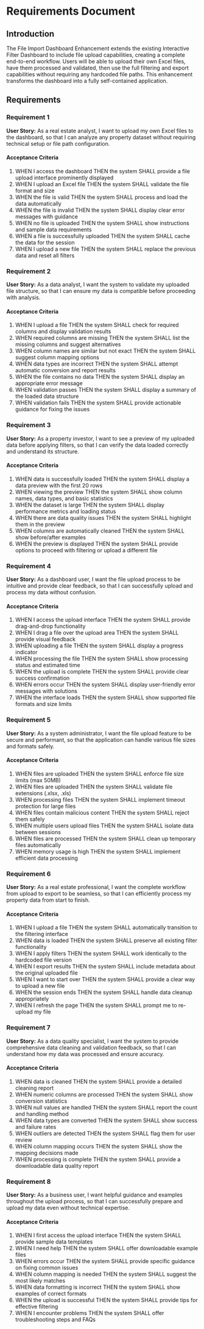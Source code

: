# Requirements Document

## Introduction

The File Import Dashboard Enhancement extends the existing Interactive Filter Dashboard to include file upload capabilities, creating a complete end-to-end workflow. Users will be able to upload their own Excel files, have them processed and validated, then use the full filtering and export capabilities without requiring any hardcoded file paths. This enhancement transforms the dashboard into a fully self-contained application.

## Requirements

### Requirement 1

**User Story:** As a real estate analyst, I want to upload my own Excel files to the dashboard, so that I can analyze any property dataset without requiring technical setup or file path configuration.

#### Acceptance Criteria

1. WHEN I access the dashboard THEN the system SHALL provide a file upload interface prominently displayed
2. WHEN I upload an Excel file THEN the system SHALL validate the file format and size
3. WHEN the file is valid THEN the system SHALL process and load the data automatically
4. WHEN the file is invalid THEN the system SHALL display clear error messages with guidance
5. WHEN no file is uploaded THEN the system SHALL show instructions and sample data requirements
6. WHEN a file is successfully uploaded THEN the system SHALL cache the data for the session
7. WHEN I upload a new file THEN the system SHALL replace the previous data and reset all filters

### Requirement 2

**User Story:** As a data analyst, I want the system to validate my uploaded file structure, so that I can ensure my data is compatible before proceeding with analysis.

#### Acceptance Criteria

1. WHEN I upload a file THEN the system SHALL check for required columns and display validation results
2. WHEN required columns are missing THEN the system SHALL list the missing columns and suggest alternatives
3. WHEN column names are similar but not exact THEN the system SHALL suggest column mapping options
4. WHEN data types are incorrect THEN the system SHALL attempt automatic conversion and report results
5. WHEN the file contains no data THEN the system SHALL display an appropriate error message
6. WHEN validation passes THEN the system SHALL display a summary of the loaded data structure
7. WHEN validation fails THEN the system SHALL provide actionable guidance for fixing the issues

### Requirement 3

**User Story:** As a property investor, I want to see a preview of my uploaded data before applying filters, so that I can verify the data loaded correctly and understand its structure.

#### Acceptance Criteria

1. WHEN data is successfully loaded THEN the system SHALL display a data preview with the first 20 rows
2. WHEN viewing the preview THEN the system SHALL show column names, data types, and basic statistics
3. WHEN the dataset is large THEN the system SHALL display performance metrics and loading status
4. WHEN there are data quality issues THEN the system SHALL highlight them in the preview
5. WHEN columns are automatically cleaned THEN the system SHALL show before/after examples
6. WHEN the preview is displayed THEN the system SHALL provide options to proceed with filtering or upload a different file

### Requirement 4

**User Story:** As a dashboard user, I want the file upload process to be intuitive and provide clear feedback, so that I can successfully upload and process my data without confusion.

#### Acceptance Criteria

1. WHEN I access the upload interface THEN the system SHALL provide drag-and-drop functionality
2. WHEN I drag a file over the upload area THEN the system SHALL provide visual feedback
3. WHEN uploading a file THEN the system SHALL display a progress indicator
4. WHEN processing the file THEN the system SHALL show processing status and estimated time
5. WHEN the upload is complete THEN the system SHALL provide clear success confirmation
6. WHEN errors occur THEN the system SHALL display user-friendly error messages with solutions
7. WHEN the interface loads THEN the system SHALL show supported file formats and size limits

### Requirement 5

**User Story:** As a system administrator, I want the file upload feature to be secure and performant, so that the application can handle various file sizes and formats safely.

#### Acceptance Criteria

1. WHEN files are uploaded THEN the system SHALL enforce file size limits (max 50MB)
2. WHEN files are uploaded THEN the system SHALL validate file extensions (.xlsx, .xls)
3. WHEN processing files THEN the system SHALL implement timeout protection for large files
4. WHEN files contain malicious content THEN the system SHALL reject them safely
5. WHEN multiple users upload files THEN the system SHALL isolate data between sessions
6. WHEN files are processed THEN the system SHALL clean up temporary files automatically
7. WHEN memory usage is high THEN the system SHALL implement efficient data processing

### Requirement 6

**User Story:** As a real estate professional, I want the complete workflow from upload to export to be seamless, so that I can efficiently process my property data from start to finish.

#### Acceptance Criteria

1. WHEN I upload a file THEN the system SHALL automatically transition to the filtering interface
2. WHEN data is loaded THEN the system SHALL preserve all existing filter functionality
3. WHEN I apply filters THEN the system SHALL work identically to the hardcoded file version
4. WHEN I export results THEN the system SHALL include metadata about the original uploaded file
5. WHEN I want to start over THEN the system SHALL provide a clear way to upload a new file
6. WHEN the session ends THEN the system SHALL handle data cleanup appropriately
7. WHEN I refresh the page THEN the system SHALL prompt me to re-upload my file

### Requirement 7

**User Story:** As a data quality specialist, I want the system to provide comprehensive data cleaning and validation feedback, so that I can understand how my data was processed and ensure accuracy.

#### Acceptance Criteria

1. WHEN data is cleaned THEN the system SHALL provide a detailed cleaning report
2. WHEN numeric columns are processed THEN the system SHALL show conversion statistics
3. WHEN null values are handled THEN the system SHALL report the count and handling method
4. WHEN data types are converted THEN the system SHALL show success and failure rates
5. WHEN outliers are detected THEN the system SHALL flag them for user review
6. WHEN column mapping occurs THEN the system SHALL show the mapping decisions made
7. WHEN processing is complete THEN the system SHALL provide a downloadable data quality report

### Requirement 8

**User Story:** As a business user, I want helpful guidance and examples throughout the upload process, so that I can successfully prepare and upload my data even without technical expertise.

#### Acceptance Criteria

1. WHEN I first access the upload interface THEN the system SHALL provide sample data templates
2. WHEN I need help THEN the system SHALL offer downloadable example files
3. WHEN errors occur THEN the system SHALL provide specific guidance on fixing common issues
4. WHEN column mapping is needed THEN the system SHALL suggest the most likely matches
5. WHEN data formatting is incorrect THEN the system SHALL show examples of correct formats
6. WHEN the upload is successful THEN the system SHALL provide tips for effective filtering
7. WHEN I encounter problems THEN the system SHALL offer troubleshooting steps and FAQs